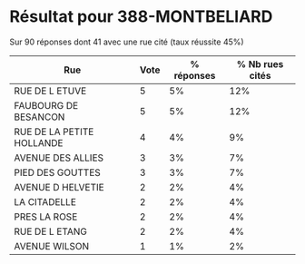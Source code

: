 # Résultat pour 388-MONTBELIARD

Sur 90 réponses dont 41 avec une rue cité (taux réussite 45%)

| Rue | Vote | % réponses | % Nb rues cités|
|-----|------|------------|----------------|
| RUE DE L ETUVE | 5 | 5% | 12%|
| FAUBOURG DE BESANCON | 5 | 5% | 12%|
| RUE DE LA PETITE HOLLANDE | 4 | 4% | 9%|
| AVENUE DES ALLIES | 3 | 3% | 7%|
| PIED DES GOUTTES | 3 | 3% | 7%|
| AVENUE D HELVETIE | 2 | 2% | 4%|
| LA CITADELLE | 2 | 2% | 4%|
| PRES LA ROSE | 2 | 2% | 4%|
| RUE DE L ETANG | 2 | 2% | 4%|
| AVENUE WILSON | 1 | 1% | 2%|
